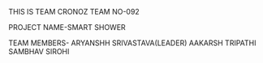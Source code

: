 THIS IS TEAM CRONOZ     TEAM NO-092

PROJECT NAME-SMART SHOWER

TEAM MEMBERS- ARYANSHH SRIVASTAVA(LEADER)
              AAKARSH TRIPATHI
              SAMBHAV SIROHI




